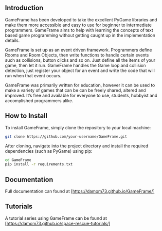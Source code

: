 ## Introduction

GameFrame has been developed to take the excellent PyGame libraries and make them more accessible and easy to use for beginner to intermediate programmers. GameFrame aims to help with learning the concepts of text based game programming without getting caught up in the implementation details.

GameFrame is set up as an event driven framework. Programmers define Rooms and Room Objects, then write functions to handle certain events such as collisions, button clicks and so on. Just define all the items of your game, then let it run. GameFrame handles the Game loop and collision detection, just register your object for an event and write the code that will run when that event occurs.

GameFrame was primarily written for education, however it can be used to make a variety of games that can be can be freely shared, altered and improved. It’s free and available for everyone to use, students, hobbyist and accomplished programmers alike.

## How to Install

To install GameFrame, simply clone the repository to your local machine:

```sh
git clone https://github.com/your-username/GameFrame.git
```

After cloning, navigate into the project directory and install the required dependencies (such as PyGame) using pip:

```sh
cd GameFrame
pip install -r requirements.txt
```

## Documentation

Full documentation can found at [https://damom73.github.io/GameFrame/]

## Tutorials

A tutorial series using GameFrame can be found at [https://damom73.github.io/space-rescue-tutorials/] 